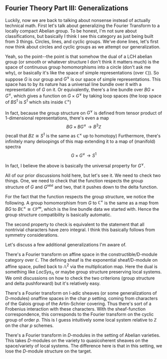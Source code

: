 ## Fourier Theory Part III: Generalizations

Luckily, now we are back to talking about nonsense instead of actually technical math. First let's talk about generalizing the Fourier Transform to a locally compact
Abelian group. To be honest, I'm not sure about classifications, but basically I think I see this category as just being built from 3 things. Circles, lines, and
cyclic groups. We've done lines, let's first now think about circles and cyclic groups as we attempt our generalization.

Yeah, so the point--the point is that somehow the dual of a LCH abelian group (or smooth or whatever structure I don't think it matters much) is the space of 
continuous group homomorphisms into a circle (don't ask me why), or basically it's like the space of simple representations (over $\mathbb{C}$)). So suppose $G$
is our group and $G^{\vee}$ is our space of simple representations. This space has to by its nature has a universal line bundle over it
with a representation of $G$ on it. Or equivalently, there's a line bundle over $BG \times G^{\vee}$, which gives a function on $G \times G^{\vee}$ by taking loop spaces (the loop space of $BS^1$ is $S^1$ which sits inside $\mathbb{C}^{\times}$)

In fact, because the group structure on $G^{\vee}$ is defined from tensor product of 1-dimensional representations, there's even a map
$$BG \times BG^{\vee} \to B^3\mathbb{Z}$$ 
(recall that $B\mathbb{Z} \cong S^1$ is the same as $\mathbb{C}^{\times}$ up to homotopy) 
Furthermore, there's infinitely many deloopings of this map extending it to a map of (manifold) spectra
$$G \times G^{\vee} \to S^1$$

In fact, I believe the above is basically the universal property for $G^{\vee}$.

All of our prior discussions hold here, but let's see it. We need to check two things. One, we need to check that the function respects the group structure
of $G$ and $G^{vee}$ and two, that it pushes down to the delta function.

For the fact that the function respects the group structure, we notice the following. A group homomorphism from $G$ to $\mathbb{C}^{\times}$ is the same
as a map from $BG$ to $B\mathbb{C}^{\times} \cong \mathbb{CP}^{\infty}$, which is the line bundle data we started with. Hence the group structure compatibility is basically automatic. 

The second property to check is equivalent to the statement that all nontrivial characters have zero integral. I think this basically follows from symmetry considerations.

Let's discuss a few additional generalizations I'm aware of.

There's a Fourier transform on affine space in the constructible/D-module category over $\mathbb{C}$. The defining sheaf is the exponential sheaf/D-module on affine space, pulled back to $\mathbb{A}^2$ via the multiplication map. Here the dual is something like $LocSys_{\mathbb{A}}$ or maybe group structure preserving local systems. We omit discussions on how to check the two criterions (group structure and delta pushforward) but it's relatively easy.

There's a Fourier transform on l-adic sheaves (or some generalizations of D-modules) onaffine spaces in the char $p$ setting, 
coming from characters of the Galois group of the Artin-Schrier covering. Thus there's sort
of a Frobenius interaction with these characters. With the sheaf-function correspondence, this corresponds to the Fourier transform on the cyclic group of order $p$. This is I guess intuitively some local system relative to $\mathbb{Z}$ on the char $p$ schemes.

There's a Fourier transform in $D$-modules in the setting of Abelian varieties. This takes $D$-modules on the variety to quasicoherent sheaves on the 
space/variety of local systems. The difference here is that in this setting, we lose the $D$-module structure on the target.
